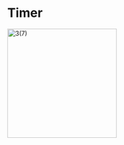 # Timer
<img width="248" alt="3(7)" src="https://user-images.githubusercontent.com/123885099/234778518-712d2f2e-4a5d-4c68-9bc5-8e94c3506a10.png">
